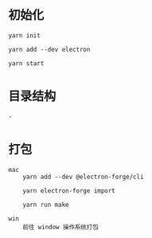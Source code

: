 # `初始化`

    yarn init

    yarn add --dev electron

    yarn start

# `目录结构`

    -

# `打包`

    mac
        yarn add --dev @electron-forge/cli

        yarn electron-forge import

        yarn run make

    win
        前往 window 操作系统打包
